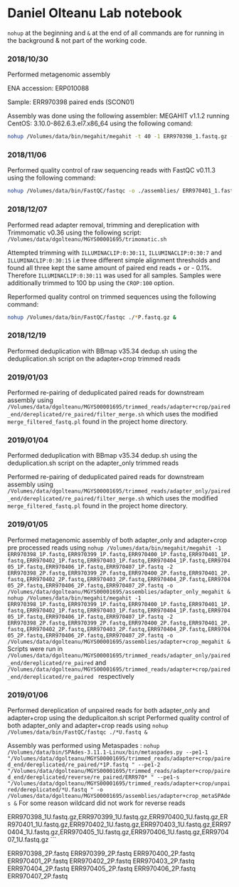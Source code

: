 # Daniel Olteanu Lab notebook
```nohup``` at the beginning and ```&``` at the end of all commands are for running in the background & not part of the working code.
### 2018/10/30
Performed metagenomic assembly

ENA accession: ERP010088

Sample: ERR970398 paired ends (SCON01)

Assembly was done using the following assembler: MEGAHIT v1.1.2 running CentOS: 3.10.0-862.6.3.el7.x86_64 using the following comand:
```bash
nohup /Volumes/data/bin/megahit/megahit -t 40 -1 ERR970398_1.fastq.gz -2 ERR970398_2.fastq.gz -o test_ERR970398_1.megahit &
```
### 2018/11/06
Performed quality control of raw sequencing reads with FastQC v0.11.3 using the following command:
```bash
nohup /Volumes/data/bin/FastQC/fastqc -o ./assemblies/ ERR970401_1.fastq.gz ERR970404_2.fastq.gz ERR970398_1.fastq.gz ERR970401_2.fastq.gz ERR970405_1.fastq.gz ERR970398_2.fastq.gz ERR970402_1.fastq.gz ERR970405_2.fastq.gz ERR970399_1.fastq.gz ERR970402_2.fastq.gz ERR970406_1.fastq.gz ERR970399_2.fastq.gz ERR970403_1.fastq.gz ERR970406_2.fastq.gz ERR970400_1.fastq.gz ERR970403_2.fastq.gz ERR970407_1.fastq.gz ERR970400_2.fastq.gz ERR970404_1.fastq.gz ERR970407_2.fastq.gz &
```
### 2018/12/07
Performed read adapter removal, trimming and dereplication with Trimmomatic v0.36 using the following script: ```/Volumes/data/dgolteanu/MGYS00001695/trimomatic.sh```

Attempted trimming with ```ILLUMINACLIP:0:30:11```, ```ILLUMINACLIP:0:30:7``` and ```ILLUMINACLIP:0:30:15``` i.e three different simple alignment thresholds and found all three kept the same amount of paired end reads + or - 0.1%. Therefore ```ILLUMINACLIP:0:30:11``` was used for all samples. Samples were additionally trimmed to 100 bp using the ```CROP:100``` option.

Reperformed quality control on trimmed sequences using the following command:
```bash
nohup /Volumes/data/bin/FastQC/fastqc ./*P.fastq.gz &
```
### 2018/12/19
Performed deduplication with BBmap v35.34 dedup.sh using the deduplication.sh script on the adapter+crop trimmed reads
### 2019/01/03
Performed re-pairing of deduplicated paired reads for downstream assembly using ```/Volumes/data/dgolteanu/MGYS00001695/trimmed_reads/adapter+crop/paired_end/dereplicated/re_paired/filter_merge.sh``` which uses the modified ```merge_filtered_fastq.pl``` found in the project home directory.
### 2019/01/04
Performed deduplication with BBmap v35.34 dedup.sh using the deduplication.sh script on the adapter_only trimmed reads

Performed re-pairing of deduplicated paired reads for downstream assembly using ```/Volumes/data/dgolteanu/MGYS00001695/trimmed_reads/adapter_only/paired_end/dereplicated/re_paired/filter_merge.sh``` which uses the modified ```merge_filtered_fastq.pl``` found in the project home directory.
### 2019/01/05
Performed metagenomic assembly of both adapter_only and adapter+crop pre processed reads using ``` nohup /Volumes/data/bin/megahit/megahit -1 ERR970398_1P.fastq,ERR970399_1P.fastq,ERR970400_1P.fastq,ERR970401_1P.fastq,ERR970402_1P.fastq,ERR970403_1P.fastq,ERR970404_1P.fastq,ERR970405_1P.fastq,ERR970406_1P.fastq,ERR970407_1P.fastq -2 ERR970398_2P.fastq,ERR970399_2P.fastq,ERR970400_2P.fastq,ERR970401_2P.fastq,ERR970402_2P.fastq,ERR970403_2P.fastq,ERR970404_2P.fastq,ERR970405_2P.fastq,ERR970406_2P.fastq,ERR970407_2P.fastq -o /Volumes/data/dgolteanu/MGYS00001695/assemblies/adapter_only_megahit & ```  ``` nohup /Volumes/data/bin/megahit/megahit -1 ERR970398_1P.fastq,ERR970399_1P.fastq,ERR970400_1P.fastq,ERR970401_1P.fastq,ERR970402_1P.fastq,ERR970403_1P.fastq,ERR970404_1P.fastq,ERR970405_1P.fastq,ERR970406_1P.fastq,ERR970407_1P.fastq -2 ERR970398_2P.fastq,ERR970399_2P.fastq,ERR970400_2P.fastq,ERR970401_2P.fastq,ERR970402_2P.fastq,ERR970403_2P.fastq,ERR970404_2P.fastq,ERR970405_2P.fastq,ERR970406_2P.fastq,ERR970407_2P.fastq -o /Volumes/data/dgolteanu/MGYS00001695/assemblies/adapter+crop_megahit & ```  Scripts were run in ``` /Volumes/data/dgolteanu/MGYS00001695/trimmed_reads/adapter_only/paired_end/dereplicated/re_paired ``` and ```/Volumes/data/dgolteanu/MGYS00001695/trimmed_reads/adapter+crop/paired_end/dereplicated/re_paired ``` respectively

### 2019/01/06
Performed dereplication of unpaired reads for both adapter_only and adapter+crop using the deduplicaiton.sh script
Performed quality control of both adapter_only and adapter+crop reads using ```nohup /Volumes/data/bin/FastQC/fastqc ./*U.fastq &```

Assembly was performed using Metaspades : ``` nohup /Volumes/data/bin/SPAdes-3.11.1-Linux/bin/metaspades.py --pe1-1 "/Volumes/data/dgolteanu/MGYS00001695/trimmed_reads/adapter+crop/paired_end/dereplicated/re_paired/*1P.fastq " --pe1-2 "/Volumes/data/dgolteanu/MGYS00001695/trimmed_reads/adapter+crop/paired_end/dereplicated/reverse/re_paired/ERR970* " --pe1-s "/Volumes/data/dgolteanu/MGYS00001695/trimmed_reads/adapter+crop/unpaired/dereplicated/*U.fastq " -o /Volumes/data/dgolteanu/MGYS00001695/assemblies/adapter+crop_metaSPAdes & ``` For some reason wildcard did not work for reverse reads 

  ERR970398_1U.fastq.gz,ERR970399_1U.fastq.gz,ERR970400_1U.fastq.gz,ERR970401_1U.fastq.gz,ERR970402_1U.fastq.gz,ERR970403_1U.fastq.gz,ERR970404_1U.fastq.gz,ERR970405_1U.fastq.gz,ERR970406_1U.fastq.gz,ERR970407_1U.fastq.gz  ```

  ERR970398_2P.fastq ERR970399_2P.fastq ERR970400_2P.fastq ERR970401_2P.fastq ERR970402_2P.fastq ERR970403_2P.fastq ERR970404_2P.fastq ERR970405_2P.fastq ERR970406_2P.fastq ERR970407_2P.fastq
